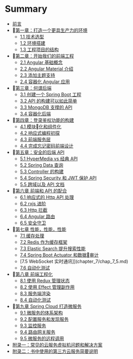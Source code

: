 # Summary

* [前言](README.md)
* [第一章：打造一个更具生产力的环境](chapter_1/README.md)
  * [1.1 技术选型](chapter_1/chap_1_1.md)
  * [1.2 环境搭建](chapter_1/chap_1_2.md)
  * [1.3 工程项目的结构](chapter_1/chap_1_3.md)
* [第二章：开始我们的前端工程](chapter_2/README.md)
  * [2.1 Angular 基础概念](chapter_2/chap_2_1.md)
  * [2.2 Angular Material 介绍](chapter_2/chap_2_2.md)
  * [2.3 添加主题支持](chapter_2/chap_2_3.md)
  * [2.4 容器化 Angular 应用](chapter_2/chap_2_4.md)
* [第三章：何谓后端](chapter_3/README.md)
  * [3.1 创建一个 Spring Boot 工程](chapter_3/chap_3_1.md)
  * [3.2 API 的构建可以如此简单](chapter_3/chap_3_2.md)
  * [3.3 MongoDB 支撑的 API](chapter_3/chap_3_3.md)
  * [3.4 容器化后端](chapter_3/chap_3_4.md)
* [第四章：登录鉴权功能的构建](chapter_4/README.md)
  * [4.1 模块化和组件化](chapter_4/chap_4_1.md)
  * [4.2 响应式编程初探](chapter_4/chap_4_2.md)
  * [4.3 前端服务层](chapter_4/chap_4_3.md)
  * [4.4 完成忘记密码前端设计](chapter_4/chap_4_4.md)
* [第五章：安全的后端 API](chapter_5/README.md)
  * [5.1 HyperMedia vs 经典 API](chapter_5/chap_5_1.md)
  * [5.2 Spring Data 查询](chapter_5/chap_5_2.md)
  * [5.3 Controller 的构建](chapter_5/chap_5_3.md)
  * [5.4 Spring Security 和 JWT 保护 API](chapter_5/chap_5_4.md)
  * [5.5 跨域以及 API 文档](chapter_5/chap_5_5.md)
* [第六章 前端和 API 的配合](chapter_6/README.md)
  * [6.1 响应式的 Http API 处理](chapter_6/chap_6_1.md)
  * [6.2 rxjs 进阶](chapter_6/chap_6_2.md)
  * [6.3 Http 拦截](chapter_6/chap_6_3.md)
  * [6.4 Angular 路由](chapter_6/chap_6_4.md)
  * [6.5 安全守卫](chapter_6/chap_6_5.md)
* [第七章 性能，性能，性能](chapter_7/README.md)
  * [7.1 缓存处理](chapter_7/chap_7_1.md)
  * [7.2 Redis 作为缓存框架](chapter_7/chap_7_2.md)
  * [7.3 Elastic Search 提升搜索性能](chapter_7/chap_7_3.md)
  * [7.4 Spring Boot Actuator 和数据审计](chapter_7/chap_7_4.md)
  * [7.5 WebSocket 实时通讯]](chapter_7/chap_7_5.md)
  * [7.6 自动化测试](chapter_7/chap_7_6.md)
* [第八章 前端工程化](chapter_8/README.md)
  * [8.1 使用 Redux 管理状态](chapter_8/chap_8_1.md)
  * [8.2 使用 Effect 管理副作用](chapter_8/chap_8_2.md)
  * [8.3 服务端渲染](chapter_8/chap_8_3.md)
  * [8.4 自动化测试](chapter_8/chap_8_4.md)
* [第九章 Spring Cloud 打造微服务](chapter_9/README.md)
  * [9.1 微服务的体系架构](chapter_9/chap_9_1.md)
  * [9.2 配置服务和发现服务](chapter_9/chap_9_2.md)
  * [9.3 监控服务](chapter_9/chap_9_3.md)
  * [9.4 路由网关服务](chapter_9/chap_9_4.md)
  * [9.5 微服务的远程调用](chapter_9/chap_9_5.md)
* [附录一：常见的云服务虚拟机问题和解决方案](appendix/appendix_0.md)
* [附录二：书中使用的第三方云服务简要说明](appendix/appendix_1.md)
